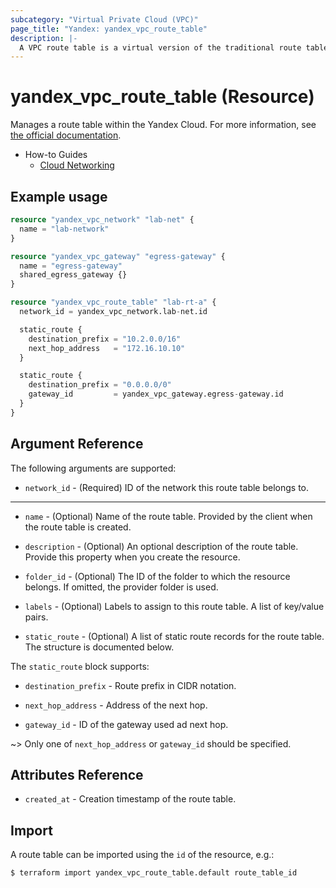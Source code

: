 ```yaml
---
subcategory: "Virtual Private Cloud (VPC)"
page_title: "Yandex: yandex_vpc_route_table"
description: |-
  A VPC route table is a virtual version of the traditional route table on router device.
---
```


# yandex_vpc_route_table (Resource)

Manages a route table within the Yandex Cloud. For more information, see [the official documentation](https://cloud.yandex.com/docs/vpc/concepts).

* How-to Guides
  * [Cloud Networking](https://cloud.yandex.com/docs/vpc/)

## Example usage

```terraform
resource "yandex_vpc_network" "lab-net" {
  name = "lab-network"
}

resource "yandex_vpc_gateway" "egress-gateway" {
  name = "egress-gateway"
  shared_egress_gateway {}
}

resource "yandex_vpc_route_table" "lab-rt-a" {
  network_id = yandex_vpc_network.lab-net.id

  static_route {
    destination_prefix = "10.2.0.0/16"
    next_hop_address   = "172.16.10.10"
  }

  static_route {
    destination_prefix = "0.0.0.0/0"
    gateway_id         = yandex_vpc_gateway.egress-gateway.id
  }
}
```

## Argument Reference

The following arguments are supported:

* `network_id` - (Required) ID of the network this route table belongs to.

---

* `name` - (Optional) Name of the route table. Provided by the client when the route table is created.

* `description` - (Optional) An optional description of the route table. Provide this property when you create the resource.

* `folder_id` - (Optional) The ID of the folder to which the resource belongs. If omitted, the provider folder is used.

* `labels` - (Optional) Labels to assign to this route table. A list of key/value pairs.

* `static_route` - (Optional) A list of static route records for the route table. The structure is documented below.

The `static_route` block supports:

* `destination_prefix` - Route prefix in CIDR notation.

* `next_hop_address` - Address of the next hop.

* `gateway_id` - ID of the gateway used ad next hop.

~> Only one of `next_hop_address` or `gateway_id` should be specified.

## Attributes Reference

* `created_at` - Creation timestamp of the route table.

## Import

A route table can be imported using the `id` of the resource, e.g.:

```
$ terraform import yandex_vpc_route_table.default route_table_id
```
